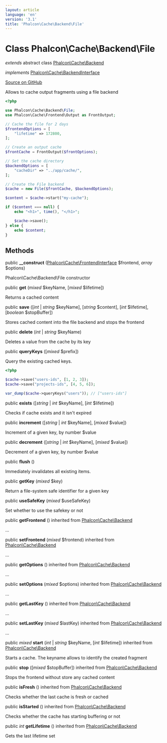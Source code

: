```yaml
---
layout: article
language: 'en'
version: '3.1'
title: 'Phalcon\Cache\Backend\File'
---
```

# Class **Phalcon\Cache\Backend\File**

*extends* abstract class [Phalcon\Cache\Backend](/3.1/en/api/Phalcon_Cache_Backend)

*implements* [Phalcon\Cache\BackendInterface](/3.1/en/api/Phalcon_Cache_BackendInterface)

<a href="https://github.com/phalcon/cphalcon/tree/v3.1.0/phalcon/cache/backend/file.zep" class="btn btn-default btn-sm">Source on GitHub</a>

Allows to cache output fragments using a file backend

```php
<?php

use Phalcon\Cache\Backend\File;
use Phalcon\Cache\Frontend\Output as FrontOutput;

// Cache the file for 2 days
$frontendOptions = [
    "lifetime" => 172800,
];

// Create an output cache
$frontCache = FrontOutput($frontOptions);

// Set the cache directory
$backendOptions = [
    "cacheDir" => "../app/cache/",
];

// Create the File backend
$cache = new File($frontCache, $backendOptions);

$content = $cache->start("my-cache");

if ($content === null) {
    echo "<h1>", time(), "</h1>";

    $cache->save();
} else {
    echo $content;
}

```


## Methods
public  **__construct** ([Phalcon\Cache\FrontendInterface](/3.1/en/api/Phalcon_Cache_FrontendInterface) $frontend, *array* $options)

Phalcon\Cache\Backend\File constructor



public  **get** (*mixed* $keyName, [*mixed* $lifetime])

Returns a cached content



public  **save** ([*int* | *string* $keyName], [*string* $content], [*int* $lifetime], [*boolean* $stopBuffer])

Stores cached content into the file backend and stops the frontend



public  **delete** (*int* | *string* $keyName)

Deletes a value from the cache by its key



public  **queryKeys** ([*mixed* $prefix])

Query the existing cached keys.

```php
<?php

$cache->save("users-ids", [1, 2, 3]);
$cache->save("projects-ids", [4, 5, 6]);

var_dump($cache->queryKeys("users")); // ["users-ids"]

```



public  **exists** ([*string* | *int* $keyName], [*int* $lifetime])

Checks if cache exists and it isn't expired



public  **increment** ([*string* | *int* $keyName], [*mixed* $value])

Increment of a given key, by number $value



public  **decrement** ([*string* | *int* $keyName], [*mixed* $value])

Decrement of a given key, by number $value



public  **flush** ()

Immediately invalidates all existing items.



public  **getKey** (*mixed* $key)

Return a file-system safe identifier for a given key



public  **useSafeKey** (*mixed* $useSafeKey)

Set whether to use the safekey or not



public  **getFrontend** () inherited from [Phalcon\Cache\Backend](/3.1/en/api/Phalcon_Cache_Backend)

...


public  **setFrontend** (*mixed* $frontend) inherited from [Phalcon\Cache\Backend](/3.1/en/api/Phalcon_Cache_Backend)

...


public  **getOptions** () inherited from [Phalcon\Cache\Backend](/3.1/en/api/Phalcon_Cache_Backend)

...


public  **setOptions** (*mixed* $options) inherited from [Phalcon\Cache\Backend](/3.1/en/api/Phalcon_Cache_Backend)

...


public  **getLastKey** () inherited from [Phalcon\Cache\Backend](/3.1/en/api/Phalcon_Cache_Backend)

...


public  **setLastKey** (*mixed* $lastKey) inherited from [Phalcon\Cache\Backend](/3.1/en/api/Phalcon_Cache_Backend)

...


public *mixed* **start** (*int* | *string* $keyName, [*int* $lifetime]) inherited from [Phalcon\Cache\Backend](/3.1/en/api/Phalcon_Cache_Backend)

Starts a cache. The keyname allows to identify the created fragment



public  **stop** ([*mixed* $stopBuffer]) inherited from [Phalcon\Cache\Backend](/3.1/en/api/Phalcon_Cache_Backend)

Stops the frontend without store any cached content



public  **isFresh** () inherited from [Phalcon\Cache\Backend](/3.1/en/api/Phalcon_Cache_Backend)

Checks whether the last cache is fresh or cached



public  **isStarted** () inherited from [Phalcon\Cache\Backend](/3.1/en/api/Phalcon_Cache_Backend)

Checks whether the cache has starting buffering or not



public *int* **getLifetime** () inherited from [Phalcon\Cache\Backend](/3.1/en/api/Phalcon_Cache_Backend)

Gets the last lifetime set



